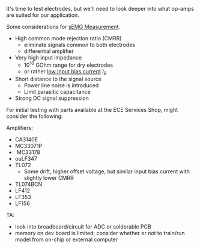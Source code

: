 It's time to test electrodes, but we'll need to look deeper into what op-amps are suited for our application.

Some considerations for [sEMG Measurement](https://people.ece.cornell.edu/land/courses/ece5030/labs/f2009/EMG_measurement_and_recording.pdf).
- High common mode rejection ratio (CMRR)
	- eliminate signals common to both electrodes
	- differential amplifier
- Very high input impedance
	- $10^{10}$ GOhm range for dry electrodes
	- or rather [low input bias current](https://e2e.ti.com/blogs_/archives/b/thesignal/posts/i-need-high-input-impedance) $I_B$
- Short distance to the signal source
	- Power line noise is introduced
	- Limit parasitic capacitance
- Strong DC signal suppression

For initial testing with parts available at the ECE Services Shop, might consider the following:

Amplifiers: 
- CA3140E
- MC33071P
-  MC33178
- ouLF347
- TL072
	- Some drift, higher offset voltage, but similar input bias current with slightly lower CMRR
- TL074BCN
- LF412
- LF353
- LF156

TA:
- look into breadboard/circuit for ADC or solderable PCB
- memory on dev board is limited; consider whether or not to train/run model from on-chip or external computer